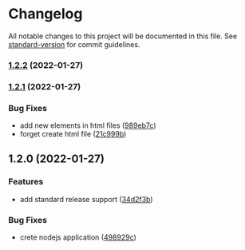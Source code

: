 # Changelog

All notable changes to this project will be documented in this file. See [standard-version](https://github.com/conventional-changelog/standard-version) for commit guidelines.

### [1.2.2](https://github.com/jsbroks/auto-changelog/compare/v1.2.1...v1.2.2) (2022-01-27)

### [1.2.1](https://github.com/jsbroks/auto-changelog/compare/v1.2.0...v1.2.1) (2022-01-27)


### Bug Fixes

* add new elements in html files ([989eb7c](https://github.com/jsbroks/auto-changelog/commit/989eb7cd2dfdfd64cf1d1d0ed8f5e7a88e9e7cc3))
* forget create html file ([21c999b](https://github.com/jsbroks/auto-changelog/commit/21c999be672ecb31c4a04978183a8af169fa79dc))

## 1.2.0 (2022-01-27)


### Features

* add standard release support ([34d2f3b](https://github.com/jsbroks/auto-changelog/commit/34d2f3bfbc11b671112416b3dec77069e5cb9531))


### Bug Fixes

* crete nodejs application ([498929c](https://github.com/jsbroks/auto-changelog/commit/498929c4e6d654699563213e83d4410ebb316178))
